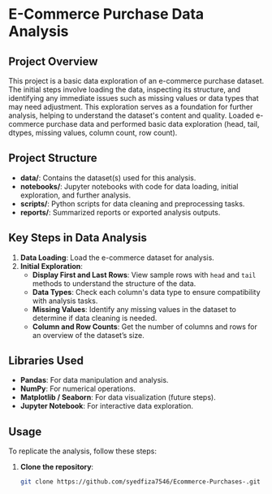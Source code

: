 # E-Commerce Purchase Data Analysis

## Project Overview

This project is a basic data exploration of an e-commerce purchase dataset. The initial steps involve loading the data, inspecting its structure, and identifying any immediate issues such as missing values or data types that may need adjustment. This exploration serves as a foundation for further analysis, helping to understand the dataset's content and quality.
Loaded e-commerce purchase data and performed basic data exploration (head, tail, dtypes, missing values, column count, row count).
## Project Structure

- **data/**: Contains the dataset(s) used for this analysis.
- **notebooks/**: Jupyter notebooks with code for data loading, initial exploration, and further analysis.
- **scripts/**: Python scripts for data cleaning and preprocessing tasks.
- **reports/**: Summarized reports or exported analysis outputs.

## Key Steps in Data Analysis

1. **Data Loading**: Load the e-commerce dataset for analysis.
2. **Initial Exploration**:
   - **Display First and Last Rows**: View sample rows with `head` and `tail` methods to understand the structure of the data.
   - **Data Types**: Check each column's data type to ensure compatibility with analysis tasks.
   - **Missing Values**: Identify any missing values in the dataset to determine if data cleaning is needed.
   - **Column and Row Counts**: Get the number of columns and rows for an overview of the dataset’s size.

## Libraries Used

- **Pandas**: For data manipulation and analysis.
- **NumPy**: For numerical operations.
- **Matplotlib / Seaborn**: For data visualization (future steps).
- **Jupyter Notebook**: For interactive data exploration.

## Usage

To replicate the analysis, follow these steps:

1. **Clone the repository**:
   ```bash
   git clone https://github.com/syedfiza7546/Ecommerce-Purchases-.git

